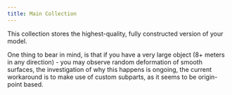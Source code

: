 ```yaml
---
title: Main Collection
---
```


This collection stores the highest-quality, fully constructed version of your model.

One thing to bear in mind, is that if you have a very large object (8+ meters in any direction) - you may observe random deformation of smooth surfaces, the investigation of why this happens is ongoing, the current workaround is to make use of custom subparts, as it seems to be origin-point based.
